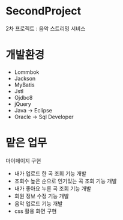 # SecondProject
2차 프로젝트 : 음악 스트리밍 서비스

# 개발환경
- Lommbok
- Jackson
- MyBatis
- Jstl
- Ojdbc8
- jQuery
- Java -> Eclipse
- Oracle -> Sql Developer

# 맡은 업무
마이페이지 구현 
- 내가 업로드 한 곡 조회 기능 개발 
- 조회수 높은 순으로 인기있는 곡 조회 기능 개발
- 내가 좋아요 누른 곡 조회 기능 개발
- 회원 정보 수정 기능 개발
- 음악 업로드 기능 개발
- css 활용 화면 구현

